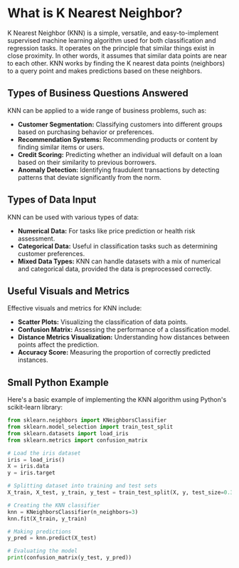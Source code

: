 # What is K Nearest Neighbor?

K Nearest Neighbor (KNN) is a simple, versatile, and easy-to-implement supervised machine learning algorithm used for both classification and regression tasks. It operates on the principle that similar things exist in close proximity. In other words, it assumes that similar data points are near to each other. KNN works by finding the K nearest data points (neighbors) to a query point and makes predictions based on these neighbors.

## Types of Business Questions Answered

KNN can be applied to a wide range of business problems, such as:

- **Customer Segmentation:** Classifying customers into different groups based on purchasing behavior or preferences.
- **Recommendation Systems:** Recommending products or content by finding similar items or users.
- **Credit Scoring:** Predicting whether an individual will default on a loan based on their similarity to previous borrowers.
- **Anomaly Detection:** Identifying fraudulent transactions by detecting patterns that deviate significantly from the norm.

## Types of Data Input

KNN can be used with various types of data:

- **Numerical Data:** For tasks like price prediction or health risk assessment.
- **Categorical Data:** Useful in classification tasks such as determining customer preferences.
- **Mixed Data Types:** KNN can handle datasets with a mix of numerical and categorical data, provided the data is preprocessed correctly.

## Useful Visuals and Metrics

Effective visuals and metrics for KNN include:

- **Scatter Plots:** Visualizing the classification of data points.
- **Confusion Matrix:** Assessing the performance of a classification model.
- **Distance Metrics Visualization:** Understanding how distances between points affect the prediction.
- **Accuracy Score:** Measuring the proportion of correctly predicted instances.

## Small Python Example

Here's a basic example of implementing the KNN algorithm using Python's scikit-learn library:

```python
from sklearn.neighbors import KNeighborsClassifier
from sklearn.model_selection import train_test_split
from sklearn.datasets import load_iris
from sklearn.metrics import confusion_matrix

# Load the iris dataset
iris = load_iris()
X = iris.data
y = iris.target

# Splitting dataset into training and test sets
X_train, X_test, y_train, y_test = train_test_split(X, y, test_size=0.3, random_state=42)

# Creating the KNN classifier
knn = KNeighborsClassifier(n_neighbors=3)
knn.fit(X_train, y_train)

# Making predictions
y_pred = knn.predict(X_test)

# Evaluating the model
print(confusion_matrix(y_test, y_pred))
